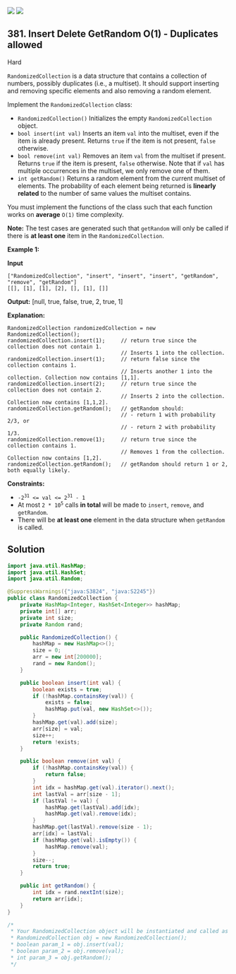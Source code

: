 [![](https://img.shields.io/github/stars/javadev/LeetCode-in-Java?label=Stars&style=flat-square)](https://github.com/javadev/LeetCode-in-Java)
[![](https://img.shields.io/github/forks/javadev/LeetCode-in-Java?label=Fork%20me%20on%20GitHub%20&style=flat-square)](https://github.com/javadev/LeetCode-in-Java/fork)

## 381\. Insert Delete GetRandom O(1) - Duplicates allowed

Hard

`RandomizedCollection` is a data structure that contains a collection of numbers, possibly duplicates (i.e., a multiset). It should support inserting and removing specific elements and also removing a random element.

Implement the `RandomizedCollection` class:

*   `RandomizedCollection()` Initializes the empty `RandomizedCollection` object.
*   `bool insert(int val)` Inserts an item `val` into the multiset, even if the item is already present. Returns `true` if the item is not present, `false` otherwise.
*   `bool remove(int val)` Removes an item `val` from the multiset if present. Returns `true` if the item is present, `false` otherwise. Note that if `val` has multiple occurrences in the multiset, we only remove one of them.
*   `int getRandom()` Returns a random element from the current multiset of elements. The probability of each element being returned is **linearly related** to the number of same values the multiset contains.

You must implement the functions of the class such that each function works on **average** `O(1)` time complexity.

**Note:** The test cases are generated such that `getRandom` will only be called if there is **at least one** item in the `RandomizedCollection`.

**Example 1:**

**Input**

    ["RandomizedCollection", "insert", "insert", "insert", "getRandom", "remove", "getRandom"]
    [[], [1], [1], [2], [], [1], []]

**Output:** [null, true, false, true, 2, true, 1]

**Explanation:** 

    RandomizedCollection randomizedCollection = new RandomizedCollection(); 
    randomizedCollection.insert(1);     // return true since the collection does not contain 1. 
                                        // Inserts 1 into the collection. 
    randomizedCollection.insert(1);     // return false since the collection contains 1. 
                                        // Inserts another 1 into the collection. Collection now contains [1,1]. 
    randomizedCollection.insert(2);     // return true since the collection does not contain 2. 
                                        // Inserts 2 into the collection. Collection now contains [1,1,2]. 
    randomizedCollection.getRandom();   // getRandom should: 
                                        // - return 1 with probability 2/3, or 
                                        // - return 2 with probability 1/3. 
    randomizedCollection.remove(1);     // return true since the collection contains 1. 
                                        // Removes 1 from the collection. Collection now contains [1,2]. 
    randomizedCollection.getRandom();   // getRandom should return 1 or 2, both equally likely.

**Constraints:**

*   <code>-2<sup>31</sup> <= val <= 2<sup>31</sup> - 1</code>
*   At most <code>2 * 10<sup>5</sup></code> calls **in total** will be made to `insert`, `remove`, and `getRandom`.
*   There will be **at least one** element in the data structure when `getRandom` is called.

## Solution

```java
import java.util.HashMap;
import java.util.HashSet;
import java.util.Random;

@SuppressWarnings({"java:S3824", "java:S2245"})
public class RandomizedCollection {
    private HashMap<Integer, HashSet<Integer>> hashMap;
    private int[] arr;
    private int size;
    private Random rand;

    public RandomizedCollection() {
        hashMap = new HashMap<>();
        size = 0;
        arr = new int[200000];
        rand = new Random();
    }

    public boolean insert(int val) {
        boolean exists = true;
        if (!hashMap.containsKey(val)) {
            exists = false;
            hashMap.put(val, new HashSet<>());
        }
        hashMap.get(val).add(size);
        arr[size] = val;
        size++;
        return !exists;
    }

    public boolean remove(int val) {
        if (!hashMap.containsKey(val)) {
            return false;
        }
        int idx = hashMap.get(val).iterator().next();
        int lastVal = arr[size - 1];
        if (lastVal != val) {
            hashMap.get(lastVal).add(idx);
            hashMap.get(val).remove(idx);
        }
        hashMap.get(lastVal).remove(size - 1);
        arr[idx] = lastVal;
        if (hashMap.get(val).isEmpty()) {
            hashMap.remove(val);
        }
        size--;
        return true;
    }

    public int getRandom() {
        int idx = rand.nextInt(size);
        return arr[idx];
    }
}

/*
 * Your RandomizedCollection object will be instantiated and called as such:
 * RandomizedCollection obj = new RandomizedCollection();
 * boolean param_1 = obj.insert(val);
 * boolean param_2 = obj.remove(val);
 * int param_3 = obj.getRandom();
 */
```
